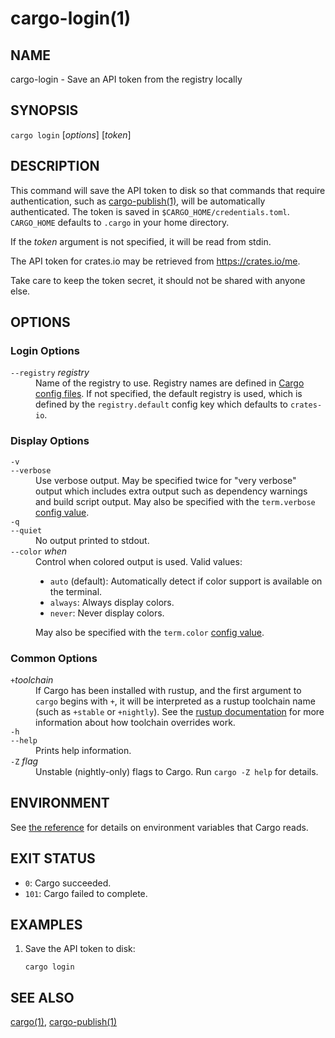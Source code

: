 # cargo-login(1)

## NAME

cargo-login - Save an API token from the registry locally

## SYNOPSIS

`cargo login` [_options_] [_token_]

## DESCRIPTION

This command will save the API token to disk so that commands that require
authentication, such as [cargo-publish(1)](cargo-publish.md), will be automatically
authenticated. The token is saved in `$CARGO_HOME/credentials.toml`. `CARGO_HOME`
defaults to `.cargo` in your home directory.

If the _token_ argument is not specified, it will be read from stdin.

The API token for crates.io may be retrieved from <https://crates.io/me>.

Take care to keep the token secret, it should not be shared with anyone else.

## OPTIONS

### Login Options

<dl>
<dt class="option-term" id="option-cargo-login---registry"><a class="option-anchor" href="#option-cargo-login---registry"></a><code>--registry</code> <em>registry</em></dt>
<dd class="option-desc">Name of the registry to use. Registry names are defined in <a href="https://doc.rust-lang.org/cargo/reference/config.html">Cargo config
files</a>. If not specified, the default registry is used,
which is defined by the <code>registry.default</code> config key which defaults to
<code>crates-io</code>.</dd>


</dl>

### Display Options

<dl>
<dt class="option-term" id="option-cargo-login--v"><a class="option-anchor" href="#option-cargo-login--v"></a><code>-v</code></dt>
<dt class="option-term" id="option-cargo-login---verbose"><a class="option-anchor" href="#option-cargo-login---verbose"></a><code>--verbose</code></dt>
<dd class="option-desc">Use verbose output. May be specified twice for &quot;very verbose&quot; output which
includes extra output such as dependency warnings and build script output.
May also be specified with the <code>term.verbose</code>
<a href="https://doc.rust-lang.org/cargo/reference/config.html">config value</a>.</dd>


<dt class="option-term" id="option-cargo-login--q"><a class="option-anchor" href="#option-cargo-login--q"></a><code>-q</code></dt>
<dt class="option-term" id="option-cargo-login---quiet"><a class="option-anchor" href="#option-cargo-login---quiet"></a><code>--quiet</code></dt>
<dd class="option-desc">No output printed to stdout.</dd>


<dt class="option-term" id="option-cargo-login---color"><a class="option-anchor" href="#option-cargo-login---color"></a><code>--color</code> <em>when</em></dt>
<dd class="option-desc">Control when colored output is used. Valid values:</p>
<ul>
<li><code>auto</code> (default): Automatically detect if color support is available on the
terminal.</li>
<li><code>always</code>: Always display colors.</li>
<li><code>never</code>: Never display colors.</li>
</ul>
<p>May also be specified with the <code>term.color</code>
<a href="https://doc.rust-lang.org/cargo/reference/config.html">config value</a>.</dd>


</dl>

### Common Options

<dl>

<dt class="option-term" id="option-cargo-login-+toolchain"><a class="option-anchor" href="#option-cargo-login-+toolchain"></a><code>+</code><em>toolchain</em></dt>
<dd class="option-desc">If Cargo has been installed with rustup, and the first argument to <code>cargo</code>
begins with <code>+</code>, it will be interpreted as a rustup toolchain name (such
as <code>+stable</code> or <code>+nightly</code>).
See the <a href="https://rust-lang.github.io/rustup/overrides.html">rustup documentation</a>
for more information about how toolchain overrides work.</dd>


<dt class="option-term" id="option-cargo-login--h"><a class="option-anchor" href="#option-cargo-login--h"></a><code>-h</code></dt>
<dt class="option-term" id="option-cargo-login---help"><a class="option-anchor" href="#option-cargo-login---help"></a><code>--help</code></dt>
<dd class="option-desc">Prints help information.</dd>


<dt class="option-term" id="option-cargo-login--Z"><a class="option-anchor" href="#option-cargo-login--Z"></a><code>-Z</code> <em>flag</em></dt>
<dd class="option-desc">Unstable (nightly-only) flags to Cargo. Run <code>cargo -Z help</code> for details.</dd>


</dl>


## ENVIRONMENT

See [the reference](../reference/environment-variables.html) for
details on environment variables that Cargo reads.


## EXIT STATUS

* `0`: Cargo succeeded.
* `101`: Cargo failed to complete.


## EXAMPLES

1. Save the API token to disk:

       cargo login

## SEE ALSO
[cargo(1)](cargo.md), [cargo-publish(1)](cargo-publish.md)
